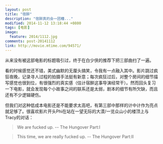 ```yaml
---
layout: post
title: "宿醉"
description: "宿醉真的会一团糟..."
modified: 2014-11-12 13:18:44 +0800
tags: [电影]
image:
  feature: 2014/1112.jpg
comments: post-20141112
link: http://movie.mtime.com/94571/
---
```


从来没有被这部电影的标题吸引过，终于在白少侠的推荐下把三部曲扫了一遍。

看的时候感觉还不错，美式幽默的无厘头搞笑，令我有一点融入其中。影片跳过疯狂夜晚，记录寻人过程的拍摄手法挺有新意；每次疯狂过后，对整个房间的细节描写感觉也很到位，有很强烈的真实感（估计宿醉这事导演经常干）。然而回头复习一下电影，就会发现每个小故事之间的联系还是太弱，剧本的细节有所欠缺，而且还有不少逻辑硬伤。

但我们对这种低成本电影还是不能要求太高吧，有第三部中那样的计中计作为亮点就足够了。很喜欢影片开头Phi在站在一望无际的大漠/一览众山小的楼顶上与Tracy的对话：

> We are fucked up. -- The Hungover Part:I

> This time, we are really fucked up. -- The Hungover Part:II
